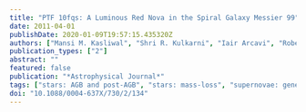 ```yaml
---
title: "PTF 10fqs: A Luminous Red Nova in the Spiral Galaxy Messier 99"
date: 2011-04-01
publishDate: 2020-01-09T19:57:15.435320Z
authors: ["Mansi M. Kasliwal", "Shri R. Kulkarni", "Iair Arcavi", "Robert M. Quimby", "Eran O. Ofek", "Peter Nugent", "Janet Jacobsen", "Avishay Gal-Yam", "Yoav Green", "Ofer Yaron", "Derek B. Fox", "Jacob L. Howell", "S. Bradley Cenko", "Io Kleiser", "Joshua S. Bloom", "Adam Miller", "Weidong Li", "Alexei V. Filippenko", "Dan Starr", "Dovi Poznanski", "Nicholas M. Law", "George Helou", "Dale A. Frail", "James D. Neill", "Karl Forster", "D. Christopher Martin", "Shriharsh P. Tendulkar", "Neil Gehrels", "Jamie Kennea", "Mark Sullivan", "Lars Bildsten", "Richard Dekany", "Gustavo Rahmer", "David Hale", "Roger Smith", "Jeff Zolkower", "Viswa Velur", "Richard Walters", "John Henning", "Kahnh Bui", "Dan McKenna", "Cullen Blake"]
publication_types: ["2"]
abstract: ""
featured: false
publication: "*Astrophysical Journal*"
tags: ["stars: AGB and post-AGB", "stars: mass-loss", "supernovae: general", "supernovae: individual: PTF 10fqs", "surveys", "Astrophysics - Solar and Stellar Astrophysics", "Astrophysics - Cosmology and Nongalactic Astrophysics", "Astrophysics - High Energy Astrophysical Phenomena"]
doi: "10.1088/0004-637X/730/2/134"
---
```


